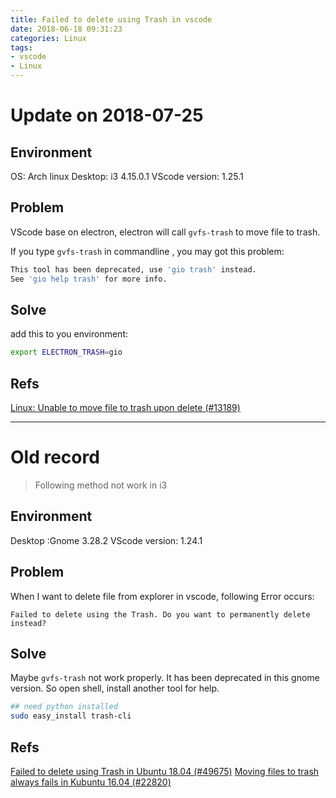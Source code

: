 ```yaml
---
title: Failed to delete using Trash in vscode
date: 2018-06-18 09:31:23
categories: Linux
tags:
- vscode
- Linux
---
```


# Update on 2018-07-25

## Environment

OS: Arch linux
Desktop: i3 4.15.0.1
VScode version: 1.25.1

## Problem

VScode base on electron, electron will call `gvfs-trash` to move file to trash.

If you type `gvfs-trash` in commandline , you may got this problem:

```sh
This tool has been deprecated, use 'gio trash' instead.
See 'gio help trash' for more info.
```

## Solve

add this to you environment:

```sh
export ELECTRON_TRASH=gio
```

## Refs

[Linux: Unable to move file to trash upon delete (#13189)](https://github.com/Microsoft/vscode/issues/13189)

--------------------------------------

# Old record

> Following method not work in i3

## Environment

Desktop :Gnome 3.28.2
VScode version: 1.24.1

## Problem

When I want to delete file from explorer in vscode, following Error occurs:

`Failed to delete using the Trash. Do you want to permanently delete instead?`

## Solve

Maybe `gvfs-trash` not work properly. It has been deprecated in this gnome version.
So open shell, install another tool for help.

```sh
## need python installed
sudo easy_install trash-cli
```

## Refs

[Failed to delete using Trash in Ubuntu 18.04 (#49675)](https://github.com/Microsoft/vscode/issues/49675)
[Moving files to trash always fails in Kubuntu 16.04 (#22820)](https://github.com/Microsoft/vscode/issues/22820#issuecomment-288239512)
